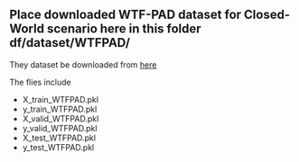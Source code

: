 ## Place downloaded WTF-PAD dataset for Closed-World scenario here in this folder df/dataset/WTFPAD/

They dataset be downloaded from [here](https://drive.google.com/open?id=1sFjUqo3r4E0KZsTWF0f-3zfLM5FfRot9)

The flies include
- X_train_WTFPAD.pkl
- y_train_WTFPAD.pkl
- X_valid_WTFPAD.pkl
- y_valid_WTFPAD.pkl
- X_test_WTFPAD.pkl
- y_test_WTFPAD.pkl

